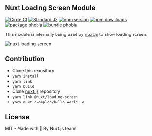 ## Nuxt Loading Screen Module

[![Circle CI][circleci-src]][circleci-href]
[![Standard JS][standard-js-src]][standard-js-href]
[![npm version][npm-version-src]][npm-version-href]
[![npm downloads][npm-downloads-src]][npm-downloads-href]
[![package phobia][package-phobia-src]][package-phobia-href]
[![bundle phobia][bundle-phobia-src]][bundle-phobia-href]

This module is internally being used by [nuxt.js](https://github.com/nuxt/nuxt.js) to show loading screen.

![nuxt-loading-screen](https://user-images.githubusercontent.com/904724/54605661-12812680-4a4a-11e9-92e0-e7d7ed3a7c66.gif)

## Contribution

- Clone this repository
- `yarn install`
- `yarn link`
- `yarn build`
- Clone [nuxt.js](https://github.com/nuxt/nuxt.js) repository
- `yarn link @nuxt/loading-screen`
- `yarn nuxt examples/hello-world -o`

## License

MIT - Made with 💖 By Nuxt.js team!

<!-- Refs -->
[circleci-src]: https://flat.badgen.net/circleci/github/nuxt/loading-screen
[circleci-href]: https://circleci.com/gh/nuxt/loading-screen

[standard-js-src]: https://flat.badgen.net/badge/code%20style/standard/green
[standard-js-href]: https://standardjs.com

[npm-version-src]: https://flat.badgen.net/npm/v/@nuxt/loading-screen/latest
[npm-version-href]: https://npmjs.com/package/@nuxt/loading-screen

[npm-downloads-src]: https://flat.badgen.net/npm/dt/@nuxt/loading-screen
[npm-downloads-href]: https://npmjs.com/package/@nuxt/loading-screen

[package-phobia-src]: https://flat.badgen.net/packagephobia/install/@nuxt/loading-screen
[package-phobia-href]: https://packagephobia.now.sh/result?p=@nuxt/loading-screen

[bundle-phobia-src]: https://flat.badgen.net/bundlephobia/minzip/@nuxt/loading-screen
[bundle-phobia-href]: https://bundlephobia.com/result?p=@nuxt/loading-screen
